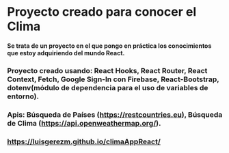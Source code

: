 # Proyecto creado para conocer el Clima

#### Se trata de un proyecto en el que pongo en práctica los conocimientos que estoy adquiriendo del mundo React.
### Proyecto creado usando: React Hooks, React Router, React Context, Fetch, Google Sign-In con Firebase, React-Bootstrap, dotenv(módulo de dependencia para el uso de variables de entorno).  
### Apis: Búsqueda de Países (https://restcountries.eu), Búsqueda de Clima (https://api.openweathermap.org/).

### https://luisgerezm.github.io/climaAppReact/
